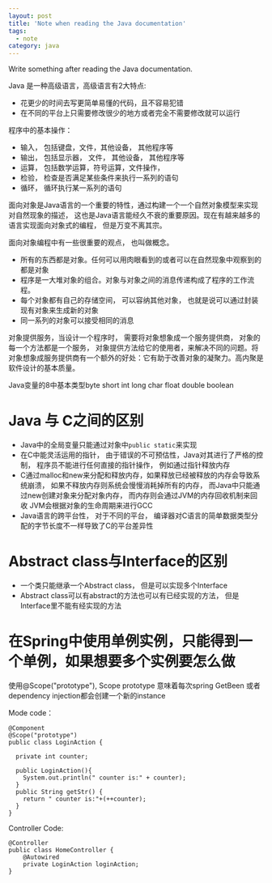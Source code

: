 ```yaml
---
layout: post
title: 'Note when reading the Java documentation'
tags:
  - note
category: java
---
```

Write something after reading the Java documentation.
<!--more-->
Java 是一种高级语言，高级语言有2大特点:

* 花更少的时间去写更简单易懂的代码，且不容易犯错
* 在不同的平台上只需要修改很少的地方或者完全不需要修改就可以运行

程序中的基本操作：

* 输入， 包括键盘，文件，其他设备， 其他程序等
* 输出， 包括显示器， 文件， 其他设备， 其他程序等
* 运算， 包括数学运算，符号运算，文件操作，
* 检验， 检查是否满足某些条件来执行一系列的语句
* 循环， 循环执行某一系列的语句

面向对象是Java语言的一个重要的特性，通过构建一个一个自然对象模型来实现对自然现象的描述， 这也是Java语言能经久不衰的重要原因。现在有越来越多的语言实现面向对象式的编程， 但是万变不离其宗。

面向对象编程中有一些很重要的观点， 也叫做概念。

 * 所有的东西都是对象。任何可以用肉眼看到的或者可以在自然现象中观察到的都是对象
 * 程序是一大堆对象的组合。对象与对象之间的消息传递构成了程序的工作流程。
 * 每个对象都有自己的存储空间， 可以容纳其他对象， 也就是说可以通过封装现有对象来生成新的对象
 * 同一系列的对象可以接受相同的消息

对象提供服务，当设计一个程序时， 需要将对象想象成一个服务提供商， 对象的每一个方法都是一个服务， 对象提供方法给它的使用者，来解决不同的问题。将对象想象成服务提供商有一个额外的好处：它有助于改善对象的凝聚力。高内聚是软件设计的基本质量。

Java变量的8中基本类型byte short int long char float double boolean

# Java 与 C之间的区别

 * Java中的全局变量只能通过对象中`public static`来实现
 * 在C中能灵活运用的指针， 由于错误的不可预估性，Java对其进行了严格的控制， 程序员不能进行任何直接的指针操作， 例如通过指针释放内存
 * C通过malloc和new来分配和释放内存，如果释放已经被释放的内存会导致系统崩溃， 如果不释放内存则系统会慢慢消耗掉所有的内存， 而Java中只能通过new创建对象来分配对象内存， 而内存则会通过JVM的内存回收机制来回收 JVM会根据对象的生命周期来进行GCC
 * Java语言的跨平台性， 对于不同的平台， 编译器对C语言的简单数据类型分配的字节长度不一样导致了C的平台差异性

# Abstract class与Interface的区别

 * 一个类只能继承一个Abstract class， 但是可以实现多个Interface
 * Abstract class可以有abstract的方法也可以有已经实现的方法， 但是Interface里不能有经实现的方法
 
# 在Spring中使用单例实例，只能得到一个单例，如果想要多个实例要怎么做
使用@Scope("prototype"), Scope prototype 意味着每次spring GetBeen 或者dependency injection都会创建一个新的instance

Mode code：
```
@Component
@Scope("prototype")
public class LoginAction {

  private int counter;

  public LoginAction(){
    System.out.println(" counter is:" + counter);
  }
  public String getStr() {
    return " counter is:"+(++counter);
  }
}
```
Controller Code:
```
@Controller
public class HomeController {
    @Autowired
    private LoginAction loginAction;
}
```

